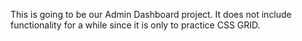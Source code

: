 This is going to be our Admin Dashboard project.
It does not include functionality for a while since it is only to practice CSS GRID.
